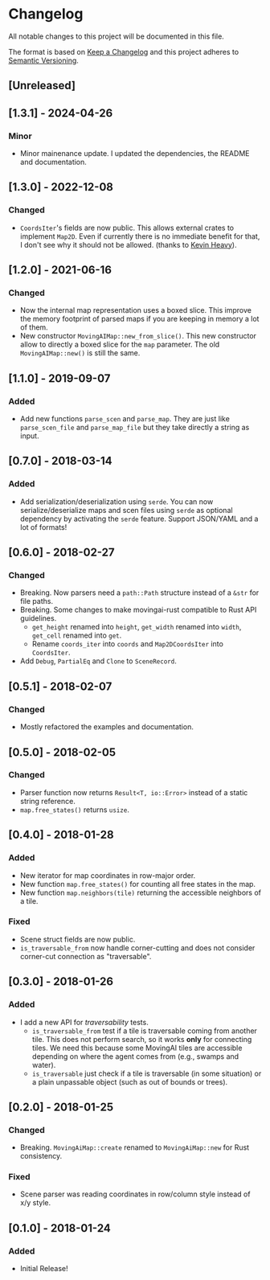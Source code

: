 # Changelog

All notable changes to this project will be documented in this file.

The format is based on [Keep a Changelog](http://keepachangelog.com/en/1.0.0/)
and this project adheres to [Semantic Versioning](http://semver.org/spec/v2.0.0.html).

## [Unreleased]

## [1.3.1] - 2024-04-26

### Minor

- Minor mainenance update. I updated the dependencies, the README and documentation.

## [1.3.0] - 2022-12-08

### Changed

- `CoordsIter`'s fields are now public. This allows external crates to implement `Map2D`. Even if currently there is no immediate benefit for that, I don't see why it should not be allowed. (thanks to [Kevin Heavy](https://github.com/kevinheavey)).

## [1.2.0] - 2021-06-16

### Changed

- Now the internal map representation uses a boxed slice. This improve the memory footprint of parsed maps if you are keeping in memory a lot of them.
- New constructor `MovingAIMap::new_from_slice()`. This new constructor allow to directly a boxed slice for the `map` parameter. The old `MovingAIMap::new()` is still the same.

## [1.1.0] - 2019-09-07

### Added

- Add new functions `parse_scen` and `parse_map`. They are just like `parse_scen_file` and `parse_map_file` but they take directly a string as input.

## [0.7.0] - 2018-03-14

### Added

- Add serialization/deserialization using `serde`. You can now serialize/deserialize maps and scen files using `serde` as optional dependency by activating the `serde` feature. Support JSON/YAML and a lot of formats!

## [0.6.0] - 2018-02-27

### Changed

- Breaking. Now parsers need a `path::Path` structure instead of a `&str` for file paths.
- Breaking. Some changes to make movingai-rust compatible to Rust API guidelines.
  - `get_height` renamed into `height`, `get_width` renamed into `width`, `get_cell` renamed into `get`.
  - Rename `coords_iter` into `coords` and `Map2DCoordsIter` into `CoordsIter`.
- Add `Debug`, `PartialEq` and `Clone` to `SceneRecord`.

## [0.5.1] - 2018-02-07

### Changed

- Mostly refactored the examples and documentation.

## [0.5.0] - 2018-02-05

### Changed

- Parser function now returns `Result<T, io::Error>` instead of a static string reference.
- `map.free_states()` returns `usize`.

## [0.4.0] - 2018-01-28

### Added

- New iterator for map coordinates in row-major order.
- New function `map.free_states()` for counting all free states in the map.
- New function `map.neighbors(tile)` returning the accessible neighbors of a tile.

### Fixed

- Scene struct fields are now public.
- `is_traversable_from` now handle corner-cutting and does not consider corner-cut connection as "traversable".

## [0.3.0] - 2018-01-26

### Added

- I add a new API for _traversability_ tests.
  - `is_traversable_from` test if a tile is traversable coming from another tile. This does not perform search, so it works **only** for connecting tiles. We need this because some MovingAI tiles are accessible depending on where the agent comes from (e.g., swamps and water).
  - `is_traversable` just check if a tile is traversable (in some situation) or a plain unpassable object (such as out of bounds or trees).

## [0.2.0] - 2018-01-25

### Changed

- Breaking. `MovingAiMap::create` renamed to `MovingAiMap::new` for Rust consistency.

### Fixed

- Scene parser was reading coordinates in row/column style instead of x/y style.

## [0.1.0] - 2018-01-24

### Added

- Initial Release!
